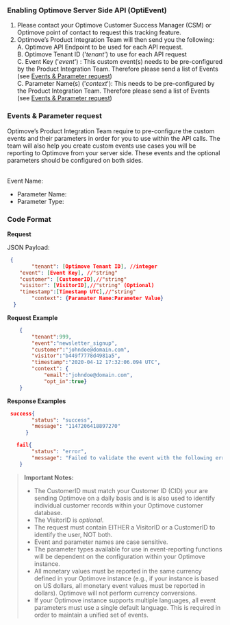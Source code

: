 
### **Enabling Optimove Server Side API (OptiEvent)**

 1. Please contact your Optimove Customer Success Manager (CSM) or Optimove point of contact to request this tracking feature. 
 2. Optimove’s Product Integration Team will then send you the following:<br>
A. Optimove API Endpoint to be used for each API request.<br>
B. Optimove Tenant ID ('*tenant*') to use for each API request<br>
C. Event Key ('*event*') : This custom event(s) needs to be pre-configured by the Product Integration Team. Therefore please send a list of Events (see [Events & Parameter request](https://github.com/optimove-tech/Reporting-Server-Side-Custom-Events/blob/master/README.md#events--parameter-request))<br>
C. Parameter Name(s) ('*context*'): This needs to be pre-configured by the Product Integration Team. Therefore please send a list of Events (see [Events & Parameter request](https://github.com/optimove-tech/Reporting-Server-Side-Custom-Events/blob/master/README.md#events--parameter-request))

### **Events & Parameter request**
Optimove’s Product Integration Team require to pre-configure the custom events and their parameters in order for you to use within the API calls. The team will also help you create custom events use cases you will be reporting to Optimove from your server side. These events and the optional parameters should be configured on both sides.
<br/><br/>

Event Name:<br/>
 - Parameter Name:
 - Parameter Type:

### **Code Format**

**Request**   
    
  JSON Payload:
```json
 {
        "tenant": [Optimove Tenant ID], //integer
	"event": [Event Key], //"string"
	"customer": [CustomerID],//"string"
	"visitor": [VisitorID],//"string" (Optional)
	"timestamp":[Timestamp UTC],//"string"
        "context": {Paramater Name:Parameter Value} 
  }
```
**Request Example**   
```json
    {
        "tenant":999,
    	"event":"newsletter_signup",
    	"customer":"johndoe@domain.com",
    	"visitor":"b449f7778d4981a5",
    	"timestamp":"2020-04-12 17:32:06.094 UTC",
        "context": {
            "email":"johndoe@domain.com",
            "opt_in":true} 
    }
```

**Response Examples**<br/>

 ```json
  success{
         "status": "success",
         "message": "1147206418897270"
       }
```
 
```json 
   fail{
        "status": "error",
        "message": "Failed to validate the event with the following error - tenantId is missing or invalid"
    }
```
>**Important Notes:**
>  - The CustomerID must match your Customer ID (CID) your are sending Optimove on a daily basis and is is also used to identify individual customer records within your Optimove customer database.
>   - The VisitorID is *optional*.
>   - The request must contain EITHER a VisitorID or a CustomerID to identify the user, NOT both.
>  - Event and parameter names are case sensitive.
>  - The parameter types available for use in event-reporting functions will be dependent on the configuration within your Optimove instance. <br/>
>  - All monetary values must be reported in the same currency defined in your Optimove instance (e.g., if your instance is based on US dollars, all monetary event values must be reported in dollars). Optimove will not perform currency conversions.
>  - If your Optimove instance supports multiple languages, all event parameters must use a single default language. This is required in order to maintain a unified set of events.
